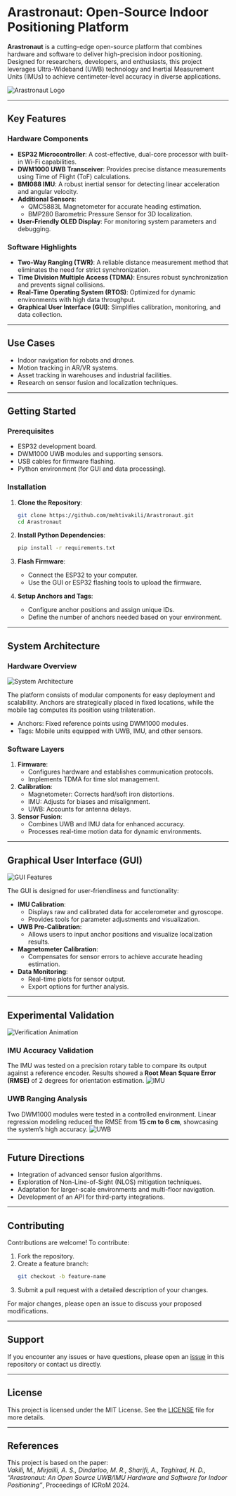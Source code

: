 # Arastronaut: Open-Source Indoor Positioning Platform

**Arastronaut** is a cutting-edge open-source platform that combines hardware and software to deliver high-precision indoor positioning. Designed for researchers, developers, and enthusiasts, this project leverages Ultra-Wideband (UWB) technology and Inertial Measurement Units (IMUs) to achieve centimeter-level accuracy in diverse applications.

![Arastronaut Logo](https://github.com/mehtivakili/Arastronaut/blob/main/assets/menu_page-0001%20(Small).jpg) <!-- Placeholder for Image 1 -->

---

## Key Features

### Hardware Components
- **ESP32 Microcontroller**: A cost-effective, dual-core processor with built-in Wi-Fi capabilities.
- **DWM1000 UWB Transceiver**: Provides precise distance measurements using Time of Flight (ToF) calculations.
- **BMI088 IMU**: A robust inertial sensor for detecting linear acceleration and angular velocity.
- **Additional Sensors**:
  - QMC5883L Magnetometer for accurate heading estimation.
  - BMP280 Barometric Pressure Sensor for 3D localization.
- **User-Friendly OLED Display**: For monitoring system parameters and debugging.

### Software Highlights
- **Two-Way Ranging (TWR)**: A reliable distance measurement method that eliminates the need for strict synchronization.
- **Time Division Multiple Access (TDMA)**: Ensures robust synchronization and prevents signal collisions.
- **Real-Time Operating System (RTOS)**: Optimized for dynamic environments with high data throughput.
- **Graphical User Interface (GUI)**: Simplifies calibration, monitoring, and data collection.

---

## Use Cases
- Indoor navigation for robots and drones.
- Motion tracking in AR/VR systems.
- Asset tracking in warehouses and industrial facilities.
- Research on sensor fusion and localization techniques.

---

## Getting Started

### Prerequisites
- ESP32 development board.
- DWM1000 UWB modules and supporting sensors.
- USB cables for firmware flashing.
- Python environment (for GUI and data processing).

### Installation
1. **Clone the Repository**:
    ```bash
    git clone https://github.com/mehtivakili/Arastronaut.git
    cd Arastronaut
    ```

2. **Install Python Dependencies**:
    ```bash
    pip install -r requirements.txt
    ```

3. **Flash Firmware**:
    - Connect the ESP32 to your computer.
    - Use the GUI or ESP32 flashing tools to upload the firmware.

4. **Setup Anchors and Tags**:
    - Configure anchor positions and assign unique IDs.
    - Define the number of anchors needed based on your environment.

---

## System Architecture

### Hardware Overview
![System Architecture](https://github.com/mehtivakili/Arastronaut/blob/main/assets/Screenshot%202024-11-26%20084929%20(Small)%20(Small).png) <!-- Placeholder for Image 2 -->

The platform consists of modular components for easy deployment and scalability. Anchors are strategically placed in fixed locations, while the mobile tag computes its position using trilateration. 

- Anchors: Fixed reference points using DWM1000 modules.
- Tags: Mobile units equipped with UWB, IMU, and other sensors.

### Software Layers
1. **Firmware**:
   - Configures hardware and establishes communication protocols.
   - Implements TDMA for time slot management.
2. **Calibration**:
   - Magnetometer: Corrects hard/soft iron distortions.
   - IMU: Adjusts for biases and misalignment.
   - UWB: Accounts for antenna delays.
3. **Sensor Fusion**:
   - Combines UWB and IMU data for enhanced accuracy.
   - Processes real-time motion data for dynamic environments.

---

## Graphical User Interface (GUI)

![GUI Features](https://github.com/mehtivakili/Arastronaut/blob/main/assets/ezgif-6-539f7a2398.gif) <!-- Placeholder for Image 3 -->

The GUI is designed for user-friendliness and functionality:
- **IMU Calibration**:
  - Displays raw and calibrated data for accelerometer and gyroscope.
  - Provides tools for parameter adjustments and visualization.
- **UWB Pre-Calibration**:
  - Allows users to input anchor positions and visualize localization results.
- **Magnetometer Calibration**:
  - Compensates for sensor errors to achieve accurate heading estimation.
- **Data Monitoring**:
  - Real-time plots for sensor output.
  - Export options for further analysis.

---

## Experimental Validation

![Verification Animation](https://github.com/mehtivakili/Arastronaut/blob/main/assets/Figure%201%202024-11-04%2022-43-26%20(1).gif) <!-- Placeholder for GIF -->

### IMU Accuracy Validation
The IMU was tested on a precision rotary table to compare its output against a reference encoder. Results showed a **Root Mean Square Error (RMSE)** of 2 degrees for orientation estimation.
![IMU](https://github.com/mehtivakili/Arastronaut/blob/main/assets/imu.jpg) <!-- Placeholder for Image 3-->


### UWB Ranging Analysis
Two DWM1000 modules were tested in a controlled environment. Linear regression modeling reduced the RMSE from **15 cm to 6 cm**, showcasing the system’s high accuracy.
![UWB](https://github.com/mehtivakili/Arastronaut/blob/main/assets/uwb.jpg) <!-- Placeholder for Image 4 -->

---

## Future Directions
- Integration of advanced sensor fusion algorithms.
- Exploration of Non-Line-of-Sight (NLOS) mitigation techniques.
- Adaptation for larger-scale environments and multi-floor navigation.
- Development of an API for third-party integrations.

---

## Contributing

Contributions are welcome! To contribute:
1. Fork the repository.
2. Create a feature branch:
    ```bash
    git checkout -b feature-name
    ```
3. Submit a pull request with a detailed description of your changes.

For major changes, please open an issue to discuss your proposed modifications.

---

## Support

If you encounter any issues or have questions, please open an [issue](https://github.com/mehtivakili/Arastronaut/issues) in this repository or contact us directly.

---

## License

This project is licensed under the MIT License. See the [LICENSE](./LICENSE) file for more details.

---

## References
This project is based on the paper:  
_Vakili, M., Mirjalili, A. S., Dindarloo, M. R., Sharifi, A., Taghirad, H. D., “Arastronaut: An Open Source UWB/IMU Hardware and Software for Indoor Positioning”_, Proceedings of ICRoM 2024.

